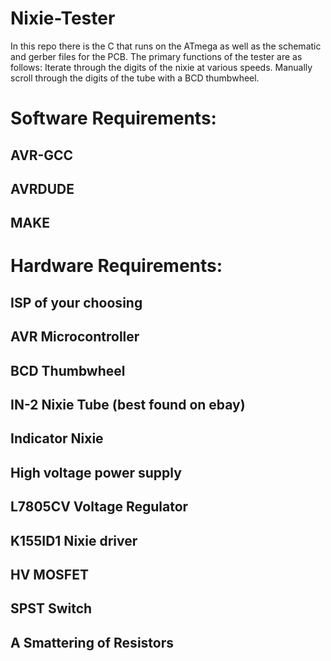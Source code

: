 # Nixie-Tester
In this repo there is the C that runs on the ATmega as well as the schematic and gerber files for the PCB. The primary functions of the tester are as follows: Iterate through the digits of the nixie at various speeds. Manually scroll through the digits of the tube with a BCD thumbwheel. 


# Software Requirements:

## AVR-GCC
## AVRDUDE
## MAKE 

# Hardware Requirements:

## ISP of your choosing
## AVR Microcontroller
## BCD Thumbwheel
## IN-2 Nixie Tube (best found on ebay)
## Indicator Nixie
## High voltage power supply
## L7805CV Voltage Regulator
## K155ID1 Nixie driver
## HV MOSFET
## SPST Switch
## A Smattering of Resistors
